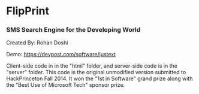 # FlipPrint
### SMS Search Engine for the Developing World
Created By: Rohan Doshi

Demo: https://devpost.com/software/justext

Client-side code in in the "html" folder, and server-side code is in the "server" folder. This code is the original unmodified version submitted to HackPrinceton Fall 2014. It won the "1st in Software" grand prize along with the "Best Use of Microsoft Tech" sponsor prize.